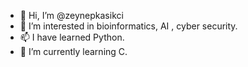 - 👋 Hi, I’m @zeynepkasikci
- 👀 I’m interested in bioinformatics, AI , cyber security.
- 📫 I have learned Python.
- 🌱 I’m currently learning C.


<!---
zeynepkasikci/zeynepkasikci is a ✨ special ✨ repository because its `README.md` (this file) appears on your GitHub profile.
You can click the Preview link to take a look at your changes.
--->
